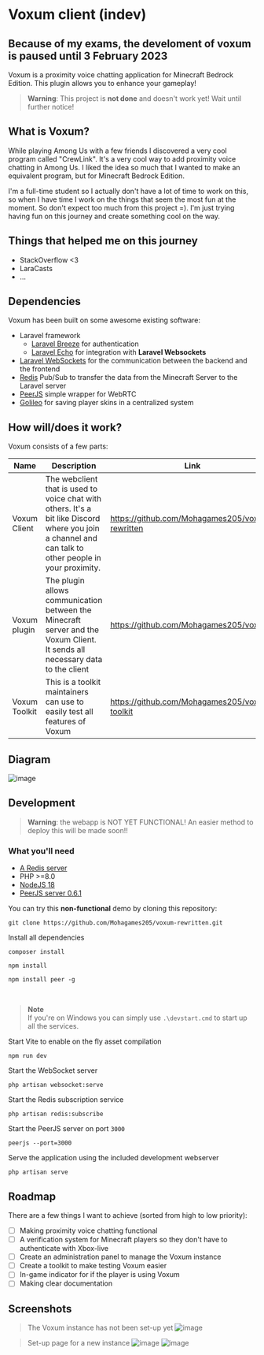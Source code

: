 # Voxum client (indev)
## Because of my exams, the develoment of voxum is paused until 3 February 2023

Voxum is a proximity voice chatting application for Minecraft Bedrock Edition. This plugin allows you to enhance your gameplay!

> **Warning**: This project is **not done** and doesn't work yet! Wait until further notice!

## What is Voxum?
While playing Among Us with a few friends I discovered a very cool program called "CrewLink". It's a very cool way to add proximity voice chatting in Among Us. I liked the idea so much that I wanted to make an equivalent program, but for Minecraft Bedrock Edition.

I'm a full-time student so I actually don't have a lot of time to work on this, so when I have time I work on the things that seem the most fun at the moment. So don't expect too much from this project =). I'm just trying having fun on this journey and create something cool on the way.

## Things that helped me on this journey
* StackOverflow <3
* LaraCasts
* ...

## Dependencies
Voxum has been built on some awesome existing software:
* Laravel framework
    * [Laravel Breeze](https://github.com/laravel/breeze) for authentication
    * [Laravel Echo](https://github.com/laravel/echo) for integration with **Laravel Websockets** 
* [Laravel WebSockets](https://github.com/beyondcode/laravel-websockets) for the communication between the backend and the frontend
* [Redis](https://redis.io/) Pub/Sub to transfer the data from the Minecraft Server to the Laravel server 
* [PeerJS](https://github.com/peers/peerjs) simple wrapper for WebRTC
* [Golileo](https://github.com/Mohagames205/Golileo) for saving player skins in a centralized system

## How will/does it work?

Voxum consists of a few parts:

| Name | Description | Link |
|-------------|------------| ----- |
| Voxum Client | The webclient that is used to voice chat with others. It's a bit like Discord where you join a channel and can talk to other people in your proximity. | https://github.com/Mohagames205/voxum-rewritten |
| Voxum plugin | The plugin allows communication between the Minecraft server and the Voxum Client. It sends all necessary data to the client | https://github.com/Mohagames205/voxum |
| Voxum Toolkit | This is a toolkit maintainers can use to easily test all features of Voxum | https://github.com/Mohagames205/voxum-toolkit |

## Diagram

![image](https://user-images.githubusercontent.com/40402787/209481280-027c2c4a-6fff-4f18-b7a9-0bbc5f5da591.png)

## Development
>  **Warning**: the webapp is NOT YET FUNCTIONAL! An easier method to deploy this will be made soon!!

### What you'll need
* [A Redis server](https://redis.io/download/)
* PHP >=8.0 
* [NodeJS 18](https://nodejs.org/en/)
* [PeerJS server 0.6.1](https://www.npmjs.com/package/peer)

You can try this **non-functional** demo by cloning this repository:
```
git clone https://github.com/Mohagames205/voxum-rewritten.git 
```

Install all dependencies
```
composer install

npm install

npm install peer -g
```


<br>

> **Note**<br>
> If you're on Windows you can simply use `.\devstart.cmd` to start up all the services.

Start Vite to enable on the fly asset compilation
```
npm run dev
```

Start the WebSocket server
```
php artisan websocket:serve
```

Start the Redis subscription service
```
php artisan redis:subscribe
```

Start the PeerJS server on port `3000`
```
peerjs --port=3000
```

Serve the application using the included development webserver
```
php artisan serve
```

## Roadmap
There are a few things I want to achieve (sorted from high to low priority): 
- [ ] Making proximity voice chatting functional
- [ ] A verification system for Minecraft players so they don't have to authenticate with Xbox-live
- [ ] Create an administration panel to manage the Voxum instance
- [ ] Create a toolkit to make testing Voxum easier
- [ ] In-game indicator for if the player is using Voxum
- [ ] Making clear documentation

## Screenshots

> The Voxum instance has not been set-up yet
![image](https://user-images.githubusercontent.com/40402787/208948138-7f3a92b8-5c40-4715-a9c6-612451fe4999.png)

> Set-up page for a new instance
![image](https://user-images.githubusercontent.com/40402787/208948047-f7fc4579-aaa7-4cd6-b6f1-e13917d31fea.png)
![image](https://user-images.githubusercontent.com/40402787/208948096-fda63712-8db5-4c16-8052-6b597ef4cc38.png)


